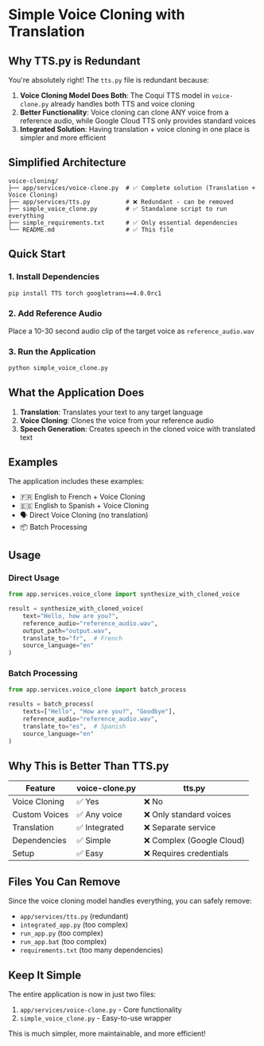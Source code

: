 # Simple Voice Cloning with Translation

## Why TTS.py is Redundant

You're absolutely right! The `tts.py` file is redundant because:

1. **Voice Cloning Model Does Both**: The Coqui TTS model in `voice-clone.py` already handles both TTS and voice cloning
2. **Better Functionality**: Voice cloning can clone ANY voice from a reference audio, while Google Cloud TTS only provides standard voices
3. **Integrated Solution**: Having translation + voice cloning in one place is simpler and more efficient

## Simplified Architecture

```
voice-cloning/
├── app/services/voice-clone.py  # ✅ Complete solution (Translation + Voice Cloning)
├── app/services/tts.py          # ❌ Redundant - can be removed
├── simple_voice_clone.py        # ✅ Standalone script to run everything
├── simple_requirements.txt      # ✅ Only essential dependencies
└── README.md                    # ✅ This file
```

## Quick Start

### 1. Install Dependencies

```bash
pip install TTS torch googletrans==4.0.0rc1
```

### 2. Add Reference Audio

Place a 10-30 second audio clip of the target voice as `reference_audio.wav`

### 3. Run the Application

```bash
python simple_voice_clone.py
```

## What the Application Does

1. **Translation**: Translates your text to any target language
2. **Voice Cloning**: Clones the voice from your reference audio
3. **Speech Generation**: Creates speech in the cloned voice with translated text

## Examples

The application includes these examples:

- 🇫🇷 English to French + Voice Cloning
- 🇪🇸 English to Spanish + Voice Cloning
- 🗣️ Direct Voice Cloning (no translation)
- 📦 Batch Processing

## Usage

### Direct Usage

```python
from app.services.voice_clone import synthesize_with_cloned_voice

result = synthesize_with_cloned_voice(
    text="Hello, how are you?",
    reference_audio="reference_audio.wav",
    output_path="output.wav",
    translate_to="fr",  # French
    source_language="en"
)
```

### Batch Processing

```python
from app.services.voice_clone import batch_process

results = batch_process(
    texts=["Hello", "How are you?", "Goodbye"],
    reference_audio="reference_audio.wav",
    translate_to="es",  # Spanish
    source_language="en"
)
```

## Why This is Better Than TTS.py

| Feature       | voice-clone.py | tts.py                    |
| ------------- | -------------- | ------------------------- |
| Voice Cloning | ✅ Yes         | ❌ No                     |
| Custom Voices | ✅ Any voice   | ❌ Only standard voices   |
| Translation   | ✅ Integrated  | ❌ Separate service       |
| Dependencies  | ✅ Simple      | ❌ Complex (Google Cloud) |
| Setup         | ✅ Easy        | ❌ Requires credentials   |

## Files You Can Remove

Since the voice cloning model handles everything, you can safely remove:

- `app/services/tts.py` (redundant)
- `integrated_app.py` (too complex)
- `run_app.py` (too complex)
- `run_app.bat` (too complex)
- `requirements.txt` (too many dependencies)

## Keep It Simple

The entire application is now in just two files:

1. `app/services/voice-clone.py` - Core functionality
2. `simple_voice_clone.py` - Easy-to-use wrapper

This is much simpler, more maintainable, and more efficient!
